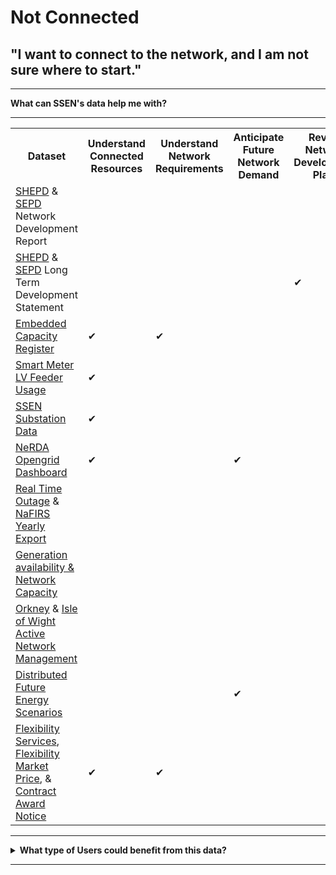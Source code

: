 # Not Connected
## "I want to connect to the network, and I am not sure where to start."

---

<b>What can SSEN's data help me with?</b>

---
  
<body>

<table style={{width: '100%'}}>
  <tr>
    <th>Dataset</th>
    <th>Understand Connected Resources</th>
    <th>Understand Network Requirements</th>
    <th>Anticipate Future Network Demand</th>
    <th>Review Network Development Plans</th>
    <th>Identify Opportunities to Engage with SSE</th>
    <th>Understand Ability to Connect</th>
  </tr>
  <tr>
    <td><a href="https://data.ssen.co.uk/@ssen-distribution/shepd_network_development_report">SHEPD</a> & <a href="https://data.ssen.co.uk/@ssen-distribution/sepd_network_development_report">SEPD</a> Network Development Report</td>
    <td> </td>
    <td> </td>
    <td> </td>
    <td> </td>
    <td>&#10004</td>
    <td> </td>
  </tr>
  <tr>
    <td><a href="https://data.ssen.co.uk/@ssen-distribution/shepd_long_term_development_statement">SHEPD</a> & <a href="https://data.ssen.co.uk/@ssen-distribution/sepd_long_term_development_statement">SEPD</a> Long Term Development Statement</td>
    <td> </td>
    <td> </td>
    <td> </td>
    <td>&#10004</td>
    <td>&#10004</td>
    <td> </td>
  </tr>
  <tr>
    <td><a href="https://data.ssen.co.uk/@ssen-distribution/embedded_capacity_register">Embedded Capacity Register</a></td>
    <td>&#10004</td>
    <td>&#10004</td>
    <td> </td>
    <td> </td>
    <td> </td>
    <td> </td>
  </tr>
  <tr>
    <td><a href="https://data.ssen.co.uk/@ssen-distribution/ssen_smart_meter_prod_lv_feeder">Smart Meter LV Feeder Usage</a></td>
    <td>&#10004</td>
    <td> </td>
    <td> </td>
    <td> </td>
    <td> </td>
    <td> </td>
  </tr>
  <tr>
    <td><a href="https://data.ssen.co.uk/@ssen-distribution/ssen-substation-data">SSEN Substation Data</a></td>
    <td>&#10004</td>
    <td> </td>
    <td> </td>
    <td> </td>
    <td> </td>
    <td> </td>
  </tr>
  <tr>
    <td><a href="https://data.ssen.co.uk/@ssen-distribution/nerda_opengrid_dashboard">NeRDA Opengrid Dashboard</a></td>
    <td>&#10004</td>
    <td> </td>
    <td>&#10004</td>
    <td> </td>
    <td> </td>
    <td> </td>
  </tr>
  <tr>
    <td><a href="https://data.ssen.co.uk/@ssen-distribution/realtime_outage_dataset">Real Time Outage</a> & <a href="https://data.ssen.co.uk/@ssen-distribution/nafirs">NaFIRS Yearly Export</a></td>
    <td> </td>
    <td> </td>
    <td> </td>
    <td> </td>
    <td> </td>
    <td>&#10004</td>
  </tr>
  <tr>
    <td><a href="https://data.ssen.co.uk/@ssen-distribution/generation-availability-and-network-capacity">Generation availability & Network Capacity</a></td>
    <td> </td>
    <td> </td>
    <td> </td>
    <td> </td>
    <td> </td>
    <td>&#10004</td>
  </tr>
  <tr>
    <td><a href="https://data.ssen.co.uk/@ssen-distribution/orkney_active_network_management">Orkney</a> & <a href="https://data.ssen.co.uk/@ssen-distribution/isle_of_wight_active_network_management">Isle of Wight Active Network Management</a></td>
    <td> </td>
    <td> </td>
    <td> </td>
    <td> </td>
    <td>&#10004</td>
    <td>&#10004</td>
  </tr>
  <tr>
    <td><a href="https://data.ssen.co.uk/@ssen-distribution/low_carbon_technologies">Distributed Future Energy Scenarios</a></td>
    <td> </td>
    <td> </td>
    <td>&#10004</td>
    <td> </td>
    <td> </td>
    <td> </td>
  </tr>
  <tr>
    <td><a href="https://data.ssen.co.uk/@ssen-distribution/flexibility-services-contract-register">Flexibility Services</a>, <a href="https://data.ssen.co.uk/@ssen-distribution/sepd-flexibility-market-price-statement-april-2023">Flexibility Market Price</a>, & <a href="https://data.ssen.co.uk/@ssen-distribution/can-reporting-contract-award-notice">Contract Award Notice</a></td>
    <td>&#10004</td>
    <td>&#10004</td>
    <td> </td>
    <td> </td>
    <td>&#10004</td>
    <td> </td>
  </tr>
</table>

</body>
 

---

<details>
  <summary> <b>What type of Users could benefit from this data?</b></summary>
  
  | **Local Authority** | **Domestic Customer** | **Commercial Business** |
  | :-----------------: | :-------------------: | :---------------------: |
  | Cllr. Walker is the Chairman of Shellworth County Council. He wants his Council to make a positive contribution to net zero. | Kate invested in solar panels on her property when the Feed in Tariff was at its height. She has since installed a battery to store the power she generates. | Claire works for national home builder, ‘Harvey Homes’ as a Utilities Planner. She needs to understand the potential problems for connecting new homes to the grid well in advance. |

 | **Battery Storage Owner** | **Distribution Generation Customer** | **Large Energy User** |
  | :-----------------: | :-------------------: | :---------------------: |
  | John’s business is installing batteries of different sizes on both the distribution and transmission networks. | Carla is a solar farm owner and operator. She wants to expand her current solar farm and build an investment plan for new projects. | Keith operates a manufacturing plant that consumes large amounts of electricity which can vary significantly throughout the day. |
  
</details>

---





